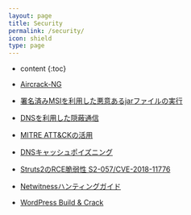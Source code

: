 ```yaml
---
layout: page
title: Security
permalink: /security/
icon: shield
type: page
---
```


* content
{:toc}

* [Aircrack-NG](Aircrack)

* [署名済みMSIを利用した悪意あるjarファイルの実行](malicious_jar_appended_to_msi)

* [DNSを利用した隠蔽通信](covert_channel_dns)

* [MITRE ATT&CKの活用](mitre_attck)

* [DNSキャッシュポイズニング](dns_cache_poizoning)

* [Struts2のRCE脆弱性 S2-057/CVE-2018-11776](cve201811776)

* [Netwitnessハンティングガイド](netwitness_hunting_guide)

* [WordPress Build & Crack](wordpress)

